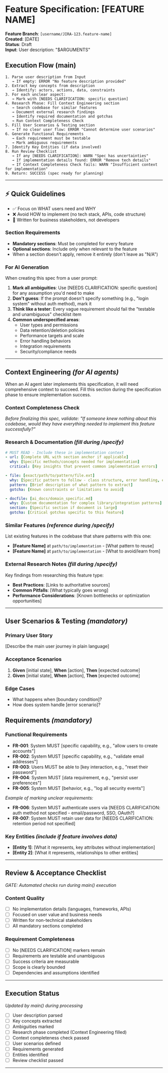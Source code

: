 # Feature Specification: [FEATURE NAME]

**Feature Branch**: `[username/JIRA-123.feature-name]`  
**Created**: [DATE]  
**Status**: Draft  
**Input**: User description: "$ARGUMENTS"

## Execution Flow (main)
```
1. Parse user description from Input
   → If empty: ERROR "No feature description provided"
2. Extract key concepts from description
   → Identify: actors, actions, data, constraints
3. For each unclear aspect:
   → Mark with [NEEDS CLARIFICATION: specific question]
4. Research Phase: Fill Context Engineering section
   → Search codebase for similar features
   → Document external research findings
   → Identify required documentation and gotchas
   → Run Context Completeness Check
5. Fill User Scenarios & Testing section
   → If no clear user flow: ERROR "Cannot determine user scenarios"
6. Generate Functional Requirements
   → Each requirement must be testable
   → Mark ambiguous requirements
7. Identify Key Entities (if data involved)
8. Run Review Checklist
   → If any [NEEDS CLARIFICATION]: WARN "Spec has uncertainties"
   → If implementation details found: ERROR "Remove tech details"
   → If Context Completeness Check fails: WARN "Insufficient context for implementation"
9. Return: SUCCESS (spec ready for planning)
```

---

## ⚡ Quick Guidelines
- ✅ Focus on WHAT users need and WHY
- ❌ Avoid HOW to implement (no tech stack, APIs, code structure)
- 👥 Written for business stakeholders, not developers

### Section Requirements
- **Mandatory sections**: Must be completed for every feature
- **Optional sections**: Include only when relevant to the feature
- When a section doesn't apply, remove it entirely (don't leave as "N/A")

### For AI Generation
When creating this spec from a user prompt:
1. **Mark all ambiguities**: Use [NEEDS CLARIFICATION: specific question] for any assumption you'd need to make
2. **Don't guess**: If the prompt doesn't specify something (e.g., "login system" without auth method), mark it
3. **Think like a tester**: Every vague requirement should fail the "testable and unambiguous" checklist item
4. **Common underspecified areas**:
   - User types and permissions
   - Data retention/deletion policies  
   - Performance targets and scale
   - Error handling behaviors
   - Integration requirements
   - Security/compliance needs

---

## Context Engineering *(for AI agents)*

When an AI agent later implements this specification, it will need comprehensive context to succeed. Fill this section during the specification phase to ensure implementation success.

### Context Completeness Check

_Before finalizing this spec, validate: "If someone knew nothing about this codebase, would they have everything needed to implement this feature successfully?"_

### Research & Documentation *(fill during /specify)*

```yaml
# MUST READ - Include these in implementation context
- url: [Complete URL with section anchor if applicable]
  why: [Specific methods/concepts needed for implementation]
  critical: [Key insights that prevent common implementation errors]

- file: [exact/path/to/pattern/file.ext]
  why: [Specific pattern to follow - class structure, error handling, etc.]
  pattern: [Brief description of what pattern to extract]
  gotcha: [Known constraints or limitations to avoid]

- docfile: [ai_docs/domain_specific.md]
  why: [Custom documentation for complex library/integration patterns]
  section: [Specific section if document is large]
  gotcha: [Critical gotchas specific to this feature]
```

### Similar Features *(reference during /specify)*

List existing features in the codebase that share patterns with this one:
- **[Feature Name]** at `path/to/implementation` - [What pattern to reuse]
- **[Feature Name]** at `path/to/implementation` - [What to avoid/learn from]

### External Research Notes *(fill during /specify)*

Key findings from researching this feature type:
- **Best Practices**: [Links to authoritative sources]
- **Common Pitfalls**: [What typically goes wrong]
- **Performance Considerations**: [Known bottlenecks or optimization opportunities]

---

## User Scenarios & Testing *(mandatory)*

### Primary User Story
[Describe the main user journey in plain language]

### Acceptance Scenarios
1. **Given** [initial state], **When** [action], **Then** [expected outcome]
2. **Given** [initial state], **When** [action], **Then** [expected outcome]

### Edge Cases
- What happens when [boundary condition]?
- How does system handle [error scenario]?

## Requirements *(mandatory)*

### Functional Requirements
- **FR-001**: System MUST [specific capability, e.g., "allow users to create accounts"]
- **FR-002**: System MUST [specific capability, e.g., "validate email addresses"]  
- **FR-003**: Users MUST be able to [key interaction, e.g., "reset their password"]
- **FR-004**: System MUST [data requirement, e.g., "persist user preferences"]
- **FR-005**: System MUST [behavior, e.g., "log all security events"]

*Example of marking unclear requirements:*
- **FR-006**: System MUST authenticate users via [NEEDS CLARIFICATION: auth method not specified - email/password, SSO, OAuth?]
- **FR-007**: System MUST retain user data for [NEEDS CLARIFICATION: retention period not specified]

### Key Entities *(include if feature involves data)*
- **[Entity 1]**: [What it represents, key attributes without implementation]
- **[Entity 2]**: [What it represents, relationships to other entities]

---

## Review & Acceptance Checklist
*GATE: Automated checks run during main() execution*

### Content Quality
- [ ] No implementation details (languages, frameworks, APIs)
- [ ] Focused on user value and business needs
- [ ] Written for non-technical stakeholders
- [ ] All mandatory sections completed

### Requirement Completeness
- [ ] No [NEEDS CLARIFICATION] markers remain
- [ ] Requirements are testable and unambiguous  
- [ ] Success criteria are measurable
- [ ] Scope is clearly bounded
- [ ] Dependencies and assumptions identified

---

## Execution Status
*Updated by main() during processing*

- [ ] User description parsed
- [ ] Key concepts extracted
- [ ] Ambiguities marked
- [ ] Research phase completed (Context Engineering filled)
- [ ] Context completeness check passed
- [ ] User scenarios defined
- [ ] Requirements generated
- [ ] Entities identified
- [ ] Review checklist passed

---
